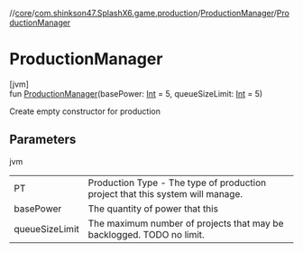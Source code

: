 //[core](../../../index.md)/[com.shinkson47.SplashX6.game.production](../index.md)/[ProductionManager](index.md)/[ProductionManager](-production-manager.md)

# ProductionManager

[jvm]\
fun [ProductionManager](-production-manager.md)(basePower: [Int](https://kotlinlang.org/api/latest/jvm/stdlib/kotlin/-int/index.html) = 5, queueSizeLimit: [Int](https://kotlinlang.org/api/latest/jvm/stdlib/kotlin/-int/index.html) = 5)

Create empty constructor for production

## Parameters

jvm

| | |
|---|---|
| PT | Production Type - The type of production project that this system will manage. |
| basePower | The quantity of power that this |
| queueSizeLimit | The maximum number of projects that may be backlogged. TODO no limit. |
